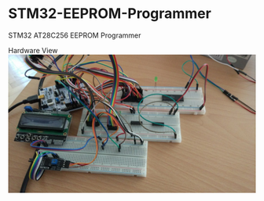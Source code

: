 # STM32-EEPROM-Programmer
STM32 AT28C256 EEPROM Programmer

Hardware View
![Hardware View](Images/eeprom.jpg) 
